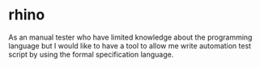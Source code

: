 rhino
=====

As an manual tester who have limited knowledge about the programming language but  I would like to have a tool to allow me write automation test script by using the formal specification language.
